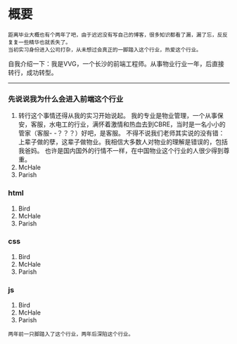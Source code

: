 # 概要
    距离毕业大概也有个两年了吧，由于迟迟没有写自己的博客，很多知识都看了漏，漏了忘，反反复复一些精华也就丢失了。
    当初实习身份进入公司打杂，从未想过会真正的一脚踏入这个行业，热爱这个行业。

自我介绍一下：我是VVG，一个长沙的前端工程师。从事物业行业一年，后直接转行，成功转型。

------
### 先说说我为什么会进入前端这个行业
> 
<ol>
<li>
转行这个事情还得从我的实习开始说起。
我的专业是物业管理，一个从事保安，客服，水电工的行业，满怀着激情和热血去到CBRE，当时是一名小小的管家（客服- -？？？）好吧，是客服。
不得不说我们老师其实说的没有错：上辈子做的孽，这辈子做物业。我相信大多数人对物业的理解是错误的，包括我爸妈。
也许是国内国外的行情不一样，在中国物业这个行业的人很少得到尊重。

</li>
<li>McHale</li>
<li>Parish</li>
</ol>
    
    
   
    
### html

> 
<ol>
<li>Bird</li>
<li>McHale</li>
<li>Parish</li>
</ol>

### css

> 
<ol>
<li>Bird</li>
<li>McHale</li>
<li>Parish</li>
</ol>

### js

> 
<ol>
<li>Bird</li>
<li>McHale</li>
<li>Parish</li>
</ol>


    两年前一只脚踏入了这个行业，两年后深陷这个行业。
